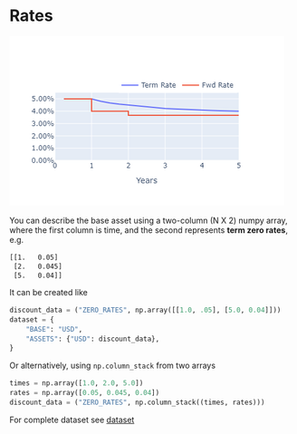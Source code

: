 # Rates

![rate_plot](./images/rates.png)

You can describe the base asset using a two-column (N X 2) numpy array, where the first column is time, and the second represents **term zero rates**, e.g.

```
[[1.   0.05]
 [2.   0.045]
 [5.   0.04]]
```

It can be created like

```python
discount_data = ("ZERO_RATES", np.array([[1.0, .05], [5.0, 0.04]]))
dataset = {
    "BASE": "USD",
    "ASSETS": {"USD": discount_data},
}
```

Or alternatively, using `np.column_stack` from two arrays

```python
times = np.array([1.0, 2.0, 5.0])
rates = np.array([0.05, 0.045, 0.04])
discount_data = ("ZERO_RATES", np.column_stack((times, rates)))
```

For complete dataset see [dataset](dataset.md)